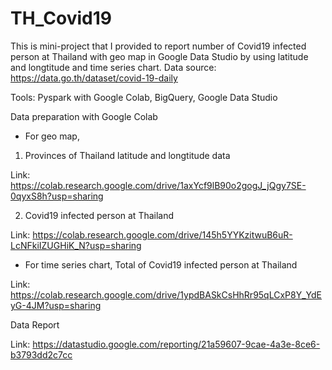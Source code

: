 # TH_Covid19

This is mini-project that I provided to report number of Covid19 infected person at Thailand with geo map in Google Data Studio by using latitude and longtitude and time series chart. Data source: https://data.go.th/dataset/covid-19-daily

Tools: Pyspark with Google Colab, BigQuery, Google Data Studio

Data preparation with Google Colab
- For geo map,
1. Provinces of Thailand latitude and longtitude data

Link: https://colab.research.google.com/drive/1axYcf9lB90o2gogJ_jQgy7SE-0qyxS8h?usp=sharing

2. Covid19 infected person at Thailand

Link: https://colab.research.google.com/drive/145h5YYKzitwuB6uR-LcNFkiIZUGHiK_N?usp=sharing

- For time series chart,
Total of Covid19 infected person at Thailand

Link: https://colab.research.google.com/drive/1ypdBASkCsHhRr95qLCxP8Y_YdEyG-4JM?usp=sharing

Data Report

Link: https://datastudio.google.com/reporting/21a59607-9cae-4a3e-8ce6-b3793dd2c7cc







